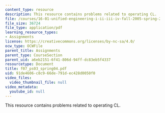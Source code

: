 ```yaml
---
content_type: resource
description: This resource contains problems related to operating CL.
file: /courses/16-01-unified-engineering-i-ii-iii-iv-fall-2005-spring-2006/91de4606c8c966de791dec428d0050f0_f07_ps03_spring04.pdf
file_size: 36724
file_type: application/pdf
learning_resource_types:
- Assignments
license: https://creativecommons.org/licenses/by-nc-sa/4.0/
ocw_type: OCWFile
parent_title: Assignments
parent_type: CourseSection
parent_uid: a6eb2151-6f41-806d-94ff-dc83eb5f4337
resourcetype: Document
title: f07_ps03_spring04.pdf
uid: 91de4606-c8c9-66de-791d-ec428d0050f0
video_files:
  video_thumbnail_file: null
video_metadata:
  youtube_id: null
---
```

This resource contains problems related to operating CL.